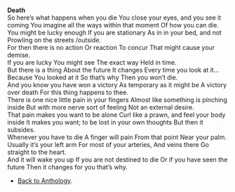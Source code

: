 **Death**  
So here’s what happens when you die
You close your eyes,
and you see it coming
You imagine all the ways within that moment
Of how you can die.  
You might be lucky enough
If you are stationary
As in in your bed, and not
Prowling on the streets /outside.  
For then there is no action
Or reaction
To concur
That might cause your demise.  
If you are lucky
You might see
The exact way
Held in time.  
But there is a thing
About the future
It changes
Every time you look at it…
Because
You looked at it
So that’s why
Then you won’t die.  
And you know you have won a victory
As temporary as it might be
A victory over death
For this thing happens to thee.  
There is one nice little pain in your fingers
Almost like something is pinching inside
But with more nerve sort of feeling
Not an external desire.  
That pain makes you want to be alone
Curl like a prawn, and feel your body inside
It makes you want; to be lost in your own thoughts
But then it subsides.  
Whenever you have to die
A finger will pain
From that point
Near your palm.  
Usually it’s your left arm
For most of your arteries,
And veins there
Go straight to the heart.  
And it will wake you up
If you are not destined to die
Or if you have seen the future
Then it changes for you that’s why.  

- <a href="https://kushalsamant.github.io/anthology.html">Back to Anthology</a>.  